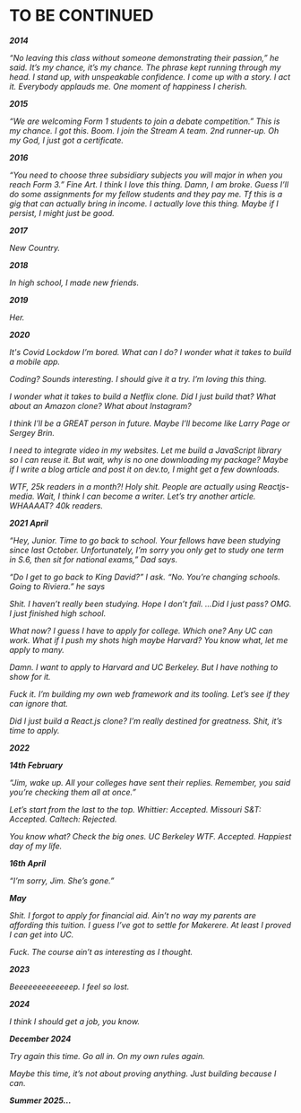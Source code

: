 # TO BE CONTINUED

__*2014*__

*“No leaving this class without someone demonstrating their passion,” he said.*
*It’s my chance, it’s my chance. The phrase kept running through my head.*
*I stand up, with unspeakable confidence.*
*I come up with a story. I act it.*
*Everybody applauds me.*
*One moment of happiness I cherish.*

__*2015*__

*“We are welcoming Form 1 students to join a debate competition.”*
*This is my chance. I got this.*
*Boom. I join the Stream A team.*
*2nd runner-up.*
*Oh my God, I just got a certificate.*

__*2016*__

*“You need to choose three subsidiary subjects you will major in when you reach Form 3.”*
*Fine Art. I think I love this thing.*
*Damn, I am broke.*
*Guess I’ll do some assignments for my fellow students and they pay me.*
*Tf  this is a gig that can actually bring in income.*
*I actually love this thing.*
*Maybe if I persist, I might just be good.*

__*2017*__

*New Country.*

__*2018*__

*In high school, I made new friends.*

__*2019*__

*Her.*

__*2020*__

*It's Covid Lockdow*
*I’m bored. What can I do?*
*I wonder what it takes to build a mobile app.*

*Coding? Sounds interesting.*
*I should give it a try.*
*I’m loving this thing.*

*I wonder what it takes to build a Netflix clone.*
*Did I just build that?*
*What about an Amazon clone?*
*What about Instagram?*

*I think I’ll be a GREAT person in future.*
*Maybe I’ll become like Larry Page or Sergey Brin.*

*I need to integrate video in my websites.*
*Let me build a JavaScript library so I can reuse it.*
*But wait, why is no one downloading my package?*
*Maybe if I write a blog article and post it on dev.to, I might get a few downloads.*

*WTF, 25k readers in a month?!*
*Holy shit. People are actually using Reactjs-media.*
*Wait, I think I can become a writer.*
*Let’s try another article.*
*WHAAAAT? 40k readers.*

__*2021 April*__

*“Hey, Junior. Time to go back to school. Your fellows have been studying since last October.*
*Unfortunately, I’m sorry you only get to study one term in S.6, then sit for national exams,” Dad says.*

*“Do I get to go back to King David?” I ask.*
*“No. You’re changing schools. Going to Riviera.” he says*

*Shit. I haven’t really been studying.*
*Hope I don’t fail.*
*…Did I just pass?*
*OMG. I just finished high school.*

*What now?*
*I guess I have to apply for college.*
*Which one?*
*Any UC can work.*
*What if I push my shots high  maybe Harvard?*
*You know what, let me apply to many.*

*Damn. I want to apply to Harvard and UC Berkeley.*
*But I have nothing to show for it.*

*Fuck it.*
*I’m building my own web framework and its tooling.*
*Let’s see if they can ignore that.*

*Did I just build a React.js clone?*
*I’m really destined for greatness.*
*Shit, it’s time to apply.*

__*2022*__

__*14th February*__

*“Jim, wake up. All your colleges have sent their replies.*
*Remember, you said you’re checking them all at once.”*

*Let’s start from the last to the top.*
*Whittier: Accepted.*
*Missouri S&T: Accepted.*
*Caltech: Rejected.*

*You know what? Check the big ones.*
*UC Berkeley  WTF. Accepted.*
*Happiest day of my life.*

__*16th April*__

*“I’m sorry, Jim. She’s gone.”*

__*May*__

*Shit. I forgot to apply for financial aid.*
*Ain’t no way my parents are affording this tuition.*
*I guess I’ve got to settle for Makerere.*
*At least I proved I can get into UC.*

*Fuck. The course ain’t as interesting as I thought.*

__*2023*__

*Beeeeeeeeeeeeep.*
*I feel so lost.*

__*2024*__

*I think I should get a job, you know.*

__*December 2024*__

*Try again this time.*
*Go all in.*
*On my own rules again.*

*Maybe this time, it’s not about proving anything.*
*Just building  because I can.*

__*Summer 2025…*__